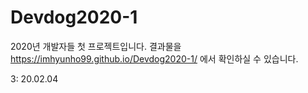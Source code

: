 # Devdog2020-1
2020년 개발자들 첫 프로젝트입니다.
결과물을 https://imhyunho99.github.io/Devdog2020-1/ 에서 확인하실 수 있습니다.



3:  20.02.04

